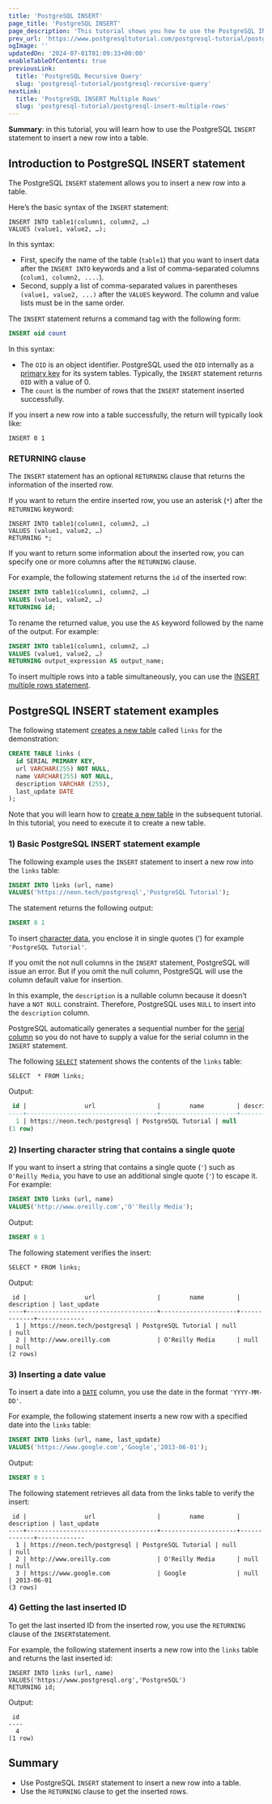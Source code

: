 ```yaml
---
title: 'PostgreSQL INSERT'
page_title: 'PostgreSQL INSERT'
page_description: 'This tutorial shows you how to use the PostgreSQL INSERT statement to insert a new row into a table and return the last inserted id.'
prev_url: 'https://www.postgresqltutorial.com/postgresql-tutorial/postgresql-insert/'
ogImage: ''
updatedOn: '2024-07-01T01:09:33+00:00'
enableTableOfContents: true
previousLink:
  title: 'PostgreSQL Recursive Query'
  slug: 'postgresql-tutorial/postgresql-recursive-query'
nextLink:
  title: 'PostgreSQL INSERT Multiple Rows'
  slug: 'postgresql-tutorial/postgresql-insert-multiple-rows'
---
```


**Summary**: in this tutorial, you will learn how to use the PostgreSQL `INSERT` statement to insert a new row into a table.

## Introduction to PostgreSQL INSERT statement

The PostgreSQL `INSERT` statement allows you to insert a new row into a table.

Here’s the basic syntax of the `INSERT` statement:

```shellsqlsql
INSERT INTO table1(column1, column2, …)
VALUES (value1, value2, …);
```

In this syntax:

- First, specify the name of the table (`table1`) that you want to insert data after the `INSERT INTO` keywords and a list of comma\-separated columns (`colum1, column2, ....`).
- Second, supply a list of comma\-separated values in parentheses `(value1, value2, ...)` after the `VALUES` keyword. The column and value lists must be in the same order.

The `INSERT` statement returns a command tag with the following form:

```sql
INSERT oid count
```

In this syntax:

- The `OID` is an object identifier. PostgreSQL used the `OID` internally as a [primary key](postgresql-primary-key) for its system tables. Typically, the `INSERT` statement returns `OID` with a value of 0\.
- The `count` is the number of rows that the `INSERT` statement inserted successfully.

If you insert a new row into a table successfully, the return will typically look like:

```
INSERT 0 1
```

### RETURNING clause

The `INSERT` statement has an optional `RETURNING` clause that returns the information of the inserted row.

If you want to return the entire inserted row, you use an asterisk (`*`) after the `RETURNING` keyword:

```
INSERT INTO table1(column1, column2, …)
VALUES (value1, value2, …)
RETURNING *;
```

If you want to return some information about the inserted row, you can specify one or more columns after the `RETURNING` clause.

For example, the following statement returns the `id` of the inserted row:

```sql
INSERT INTO table1(column1, column2, …)
VALUES (value1, value2, …)
RETURNING id;
```

To rename the returned value, you use the `AS` keyword followed by the name of the output. For example:

```sql
INSERT INTO table1(column1, column2, …)
VALUES (value1, value2, …)
RETURNING output_expression AS output_name;
```

To insert multiple rows into a table simultaneously, you can use the [INSERT multiple rows statement](postgresql-insert-multiple-rows).

## PostgreSQL INSERT statement examples

The following statement [creates a new table](postgresql-create-table 'PostgreSQL CREATE TABLE') called `links` for the demonstration:

```sql
CREATE TABLE links (
  id SERIAL PRIMARY KEY,
  url VARCHAR(255) NOT NULL,
  name VARCHAR(255) NOT NULL,
  description VARCHAR (255),
  last_update DATE
);
```

Note that you will learn how to [create a new table](postgresql-create-table 'PostgreSQL CREATE TABLE') in the subsequent tutorial. In this tutorial, you need to execute it to create a new table.

### 1\) Basic PostgreSQL INSERT statement example

The following example uses the `INSERT` statement to insert a new row into the `links` table:

```sql
INSERT INTO links (url, name)
VALUES('https://neon.tech/postgresql','PostgreSQL Tutorial');
```

The statement returns the following output:

```sql
INSERT 0 1
```

To insert [character data](postgresql-char-varchar-text), you enclose it in single quotes (‘) for example `'PostgreSQL Tutorial'`.

If you omit the not null columns in the `INSERT` statement, PostgreSQL will issue an error. But if you omit the null column, PostgreSQL will use the column default value for insertion.

In this example, the `description` is a nullable column because it doesn’t have a `NOT NULL` constraint. Therefore, PostgreSQL uses `NULL` to insert into the `description` column.

PostgreSQL automatically generates a sequential number for the [serial column](postgresql-serial) so you do not have to supply a value for the serial column in the `INSERT` statement.

The following [`SELECT`](postgresql-select) statement shows the contents of the `links` table:

```
SELECT	* FROM links;
```

Output:

```sql
 id |                url                 |        name         | description | last_update
----+------------------------------------+---------------------+-------------+-------------
  1 | https://neon.tech/postgresql | PostgreSQL Tutorial | null        | null
(1 row)
```

### 2\) Inserting character string that contains a single quote

If you want to insert a string that contains a single quote (`'`) such as `O'Reilly Media`, you have to use an additional single quote (`'`) to escape it. For example:

```sql
INSERT INTO links (url, name)
VALUES('http://www.oreilly.com','O''Reilly Media');
```

Output:

```sql
INSERT 0 1
```

The following statement verifies the insert:

```
SELECT * FROM links;
```

Output:

```
 id |                url                 |        name         | description | last_update
----+------------------------------------+---------------------+-------------+-------------
  1 | https://neon.tech/postgresql | PostgreSQL Tutorial | null        | null
  2 | http://www.oreilly.com             | O'Reilly Media      | null        | null
(2 rows)
```

### 3\) Inserting a date value

To insert a date into a [`DATE`](postgresql-date) column, you use the date in the format `'YYYY-MM-DD'`.

For example, the following statement inserts a new row with a specified date into the `links` table:

```sql
INSERT INTO links (url, name, last_update)
VALUES('https://www.google.com','Google','2013-06-01');
```

Output:

```sql
INSERT 0 1
```

The following statement retrieves all data from the links table to verify the insert:

```
 id |                url                 |        name         | description | last_update
----+------------------------------------+---------------------+-------------+-------------
  1 | https://neon.tech/postgresql | PostgreSQL Tutorial | null        | null
  2 | http://www.oreilly.com             | O'Reilly Media      | null        | null
  3 | https://www.google.com             | Google              | null        | 2013-06-01
(3 rows)

```

### 4\) Getting the last inserted ID

To get the last inserted ID from the inserted row, you use the `RETURNING` clause of the `INSERT`statement.

For example, the following statement inserts a new row into the `links` table and returns the last inserted id:

```
INSERT INTO links (url, name)
VALUES('https://www.postgresql.org','PostgreSQL')
RETURNING id;
```

Output:

```
 id
----
  4
(1 row)
```

## Summary

- Use PostgreSQL `INSERT` statement to insert a new row into a table.
- Use the `RETURNING` clause to get the inserted rows.
